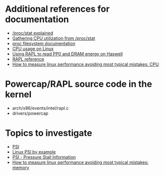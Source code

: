 # Additional references for documentation

- [/proc/stat explained](http://www.linuxhowtos.org/System/procstat.htm)
- [Gathering CPU utilization from /proc/stat](https://www.idnt.net/en-US/kb/941772)
- [proc filesystem documentation](https://www.mjmwired.net/kernel/Documentation/filesystems/proc.txt#1212)
- [CPU usage on Linux](https://www.opsdash.com/blog/cpu-usage-linux.html)
- [Using RAPL to read PP0 and DRAM energy on Haswell](https://community.intel.com/t5/Software-Tuning-Performance/Using-RAPL-to-read-PP0-and-DRAM-energy-on-haswell/td-p/1076202)
- [RAPL reference](http://web.eece.maine.edu/~vweaver/projects/rapl/)
- [How to measure linux performance avoiding most typical mistakes: CPU](https://ma.ttias.be/how-to-measure-linux-performance-avoiding-most-typical-mistakes-cpu/)

# Powercap/RAPL source code in the kernel

- arch/x86/events/intel/rapl.c
- drivers/powercap

# Topics to investigate

- [PSI](https://facebookmicrosites.github.io/psi/docs/overview)
- [Linux PSI by example](https://unixism.net/2019/08/linux-pressure-stall-information-psi-by-example/)
- [PSI - Pressure Stall Information](https://www.kernel.org/doc/html/latest/accounting/psi.html)
- [How to measure linux performance avoiding most typical mistakes: memory](https://ma.ttias.be/how-to-measure-linux-performance-avoiding-most-typical-mistakes-memory/)